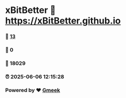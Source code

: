 # xBitBetter :link: https://xBitBetter.github.io 
### :page_facing_up: [13](https://xBitBetter.github.io/tag.html) 
### :speech_balloon: 0 
### :hibiscus: 18029 
### :alarm_clock: 2025-06-06 12:15:28 
### Powered by :heart: [Gmeek](https://github.com/Meekdai/Gmeek)
